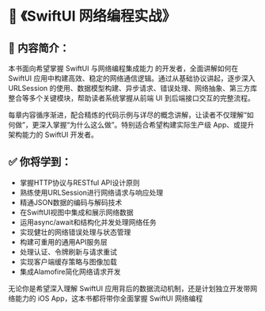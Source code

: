# 📘 《SwiftUI 网络编程实战》

## 📖 内容简介：

本书面向希望掌握 SwiftUI 与网络编程集成能力 的开发者，全面讲解如何在 SwiftUI 应用中构建高效、稳定的网络通信逻辑。通过从基础协议讲起，逐步深入 URLSession 的使用、数据模型构建、异步请求、错误处理、网络抽象、第三方库整合等多个关键模块，帮助读者系统掌握从前端 UI 到后端接口交互的完整流程。

每章内容循序渐进，配合精炼的代码示例与详尽的概念讲解，让读者不仅理解“如何做”，更深入掌握“为什么这么做”。特别适合希望构建实际生产级 App、或提升架构能力的 SwiftUI 开发者。

## ✅ 你将学到：
- 掌握HTTP协议与RESTful API设计原则
- 熟练使用URLSession进行网络请求与响应处理
- 精通JSON数据的编码与解码技术
- 在SwiftUI视图中集成和展示网络数据
- 运用async/await和结构化并发处理网络任务
- 实现健壮的网络错误处理与状态管理
- 构建可重用的通用API服务层
- 处理认证、令牌刷新与请求重试
- 实现客户端缓存策略与图像加载
- 集成Alamofire简化网络请求开发

无论你是希望深入理解 SwiftUI 应用背后的数据流动机制，还是计划独立开发带网络能力的 iOS App，这本书都将带你全面掌握 SwiftUI 网络编程